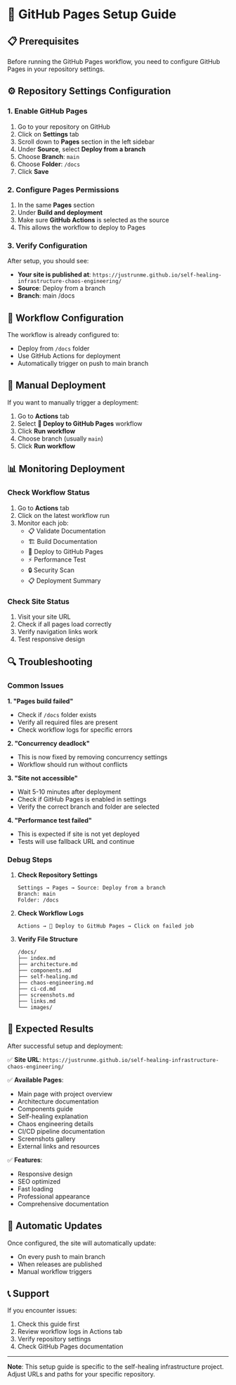 # 🚀 GitHub Pages Setup Guide

## 📋 Prerequisites

Before running the GitHub Pages workflow, you need to configure GitHub Pages in your repository settings.

## ⚙️ Repository Settings Configuration

### 1. Enable GitHub Pages

1. Go to your repository on GitHub
2. Click on **Settings** tab
3. Scroll down to **Pages** section in the left sidebar
4. Under **Source**, select **Deploy from a branch**
5. Choose **Branch**: `main`
6. Choose **Folder**: `/docs`
7. Click **Save**

### 2. Configure Pages Permissions

1. In the same **Pages** section
2. Under **Build and deployment**
3. Make sure **GitHub Actions** is selected as the source
4. This allows the workflow to deploy to Pages

### 3. Verify Configuration

After setup, you should see:
- **Your site is published at**: `https://justrunme.github.io/self-healing-infrastructure-chaos-engineering/`
- **Source**: Deploy from a branch
- **Branch**: main /docs

## 🔧 Workflow Configuration

The workflow is already configured to:
- Deploy from `/docs` folder
- Use GitHub Actions for deployment
- Automatically trigger on push to main branch

## 🚀 Manual Deployment

If you want to manually trigger a deployment:

1. Go to **Actions** tab
2. Select **🚀 Deploy to GitHub Pages** workflow
3. Click **Run workflow**
4. Choose branch (usually `main`)
5. Click **Run workflow**

## 📊 Monitoring Deployment

### Check Workflow Status
1. Go to **Actions** tab
2. Click on the latest workflow run
3. Monitor each job:
   - 📋 Validate Documentation
   - 🏗️ Build Documentation
   - 🚀 Deploy to GitHub Pages
   - ⚡ Performance Test
   - 🔒 Security Scan
   - 📋 Deployment Summary

### Check Site Status
1. Visit your site URL
2. Check if all pages load correctly
3. Verify navigation links work
4. Test responsive design

## 🔍 Troubleshooting

### Common Issues

**1. "Pages build failed"**
- Check if `/docs` folder exists
- Verify all required files are present
- Check workflow logs for specific errors

**2. "Concurrency deadlock"**
- This is now fixed by removing concurrency settings
- Workflow should run without conflicts

**3. "Site not accessible"**
- Wait 5-10 minutes after deployment
- Check if GitHub Pages is enabled in settings
- Verify the correct branch and folder are selected

**4. "Performance test failed"**
- This is expected if site is not yet deployed
- Tests will use fallback URL and continue

### Debug Steps

1. **Check Repository Settings**
   ```
   Settings → Pages → Source: Deploy from a branch
   Branch: main
   Folder: /docs
   ```

2. **Check Workflow Logs**
   ```
   Actions → 🚀 Deploy to GitHub Pages → Click on failed job
   ```

3. **Verify File Structure**
   ```
   /docs/
   ├── index.md
   ├── architecture.md
   ├── components.md
   ├── self-healing.md
   ├── chaos-engineering.md
   ├── ci-cd.md
   ├── screenshots.md
   ├── links.md
   └── images/
   ```

## 🎯 Expected Results

After successful setup and deployment:

✅ **Site URL**: `https://justrunme.github.io/self-healing-infrastructure-chaos-engineering/`

✅ **Available Pages**:
- Main page with project overview
- Architecture documentation
- Components guide
- Self-healing explanation
- Chaos engineering details
- CI/CD pipeline documentation
- Screenshots gallery
- External links and resources

✅ **Features**:
- Responsive design
- SEO optimized
- Fast loading
- Professional appearance
- Comprehensive documentation

## 🔄 Automatic Updates

Once configured, the site will automatically update:
- On every push to main branch
- When releases are published
- Manual workflow triggers

## 📞 Support

If you encounter issues:
1. Check this guide first
2. Review workflow logs in Actions tab
3. Verify repository settings
4. Check GitHub Pages documentation

---

**Note**: This setup guide is specific to the self-healing infrastructure project. Adjust URLs and paths for your specific repository. 
